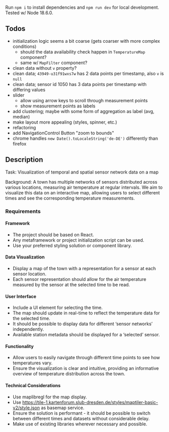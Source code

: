 Run `npm i` to install dependencies and `npm run dev` for local development. Tested w/ Node 18.6.0.


## Todos
* initialization logic seems a bit coarse (gets coarser with more complex conditions)
  * should the data availability check happen in `TemperatureMap` component?
  * same w/ `MapFilter` component?
* clean data without `v` property?
* clean data; `43949-u31f91wxs7w` has 2 data points per timestamp, also `v` is `null`
* clean data; sensor id 1050 has 3 data points per timestamp with differing values
* slider
  * allow using arrow keys to scroll through measurement points
  * show measurement points as labels
* add clustering; maybe with some form of aggregation as label (avg, median)
* make layout more appealing (styles, spinner, etc.)
* refactoring
* add NavigationControl Button "zoom to bounds"
* chrome handles `new Date().toLocaleString('de-DE')` differently than firefox

## Description
Task: Visualization of temporal and spatial sensor network data on a map

Background: A town has multiple networks of sensors distributed across various locations, measuring air temperature at regular intervals. We aim to visualize this data on an interactive map, allowing users to select different times and see the corresponding temperature measurements.

### Requirements

#### Framework
- The project should be based on React.
- Any metaframework or project initialization script can be used.
- Use your preferred styling solution or component library.
#### Data Visualization
- Display a map of the town with a representation for a sensor at each sensor location.
- Each sensor representation should allow for the air temperature measured by the sensor at the selected time to be read.
#### User Interface
- Include a UI element for selecting the time.
- The map should update in real-time to reflect the temperature data for the selected time.
- It should be possible to display data for different ‘sensor networks’ independently.
- Available station metadata should be displayed for a ‘selected’ sensor.
#### Functionality
- Allow users to easily navigate through different time points to see how temperatures vary.
- Ensure the visualization is clear and intuitive, providing an informative overview of temperature distribution across the town.
#### Technical Considerations
- Use maplibregl for the map display.
- Use https://tile-1.kartenforum.slub-dresden.de/styles/maptiler-basic-v2/style.json as basemap service.
- Ensure the solution is performant - it should be possible to switch between different times and datasets without considerable delay.
- Make use of existing libraries wherever necessary and possible.

